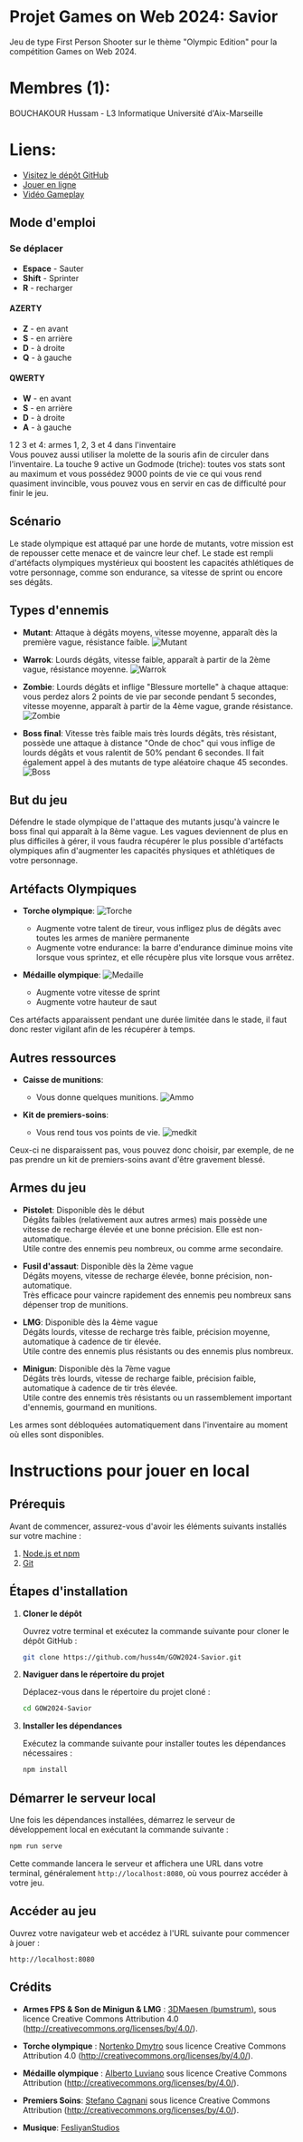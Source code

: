 
# Projet Games on Web 2024: Savior
Jeu de type First Person Shooter sur le thème "Olympic Edition" pour la compétition Games on Web 2024.


# Membres (1):
BOUCHAKOUR Hussam - L3 Informatique Université d'Aix-Marseille

# Liens:
- [Visitez le dépôt GitHub](https://github.com/huss4m/GOW2024-Savior)
- [Jouer en ligne](https://huss4m.github.io/GOW2024-Savior/)
- [Vidéo Gameplay](https://www.youtube.com/watch?v=Zb9QIuUzldo&list=PL_egna8L4yOiSK5Ah0jsK8P9q21l923qo)

## Mode d'emploi

### Se déplacer

- **Espace** - Sauter
- **Shift** - Sprinter
- **R** - recharger

#### AZERTY

- **Z** - en avant
- **S** - en arrière
- **D** - à droite
- **Q** - à gauche

#### QWERTY

- **W** - en avant
- **S** - en arrière
- **D** - à droite
- **A** - à gauche


1 2 3 et 4: armes 1, 2, 3 et 4 dans l'inventaire  
Vous pouvez aussi utiliser la molette de la souris afin de circuler dans l'inventaire.
La touche 9 active un Godmode (triche): toutes vos stats sont au maximum et vous possédez 9000 points de vie ce qui vous rend quasiment invincible, vous pouvez vous en servir en cas de difficulté pour finir le jeu.



## Scénario

Le stade olympique est attaqué par une horde de mutants, votre mission est de repousser cette menace et de vaincre leur chef. Le stade est rempli d'artéfacts olympiques mystérieux qui boostent les capacités athlétiques de votre personnage, comme son endurance, sa vitesse de sprint ou encore ses dégâts.

## Types d'ennemis

- **Mutant**: Attaque à dégâts moyens, vitesse moyenne, apparaît dès la première vague, résistance faible. 
 ![Mutant](https://raw.githubusercontent.com/huss4m/GOW2024-Savior/main/Mutant.png)

- **Warrok**: Lourds dégâts, vitesse faible, apparaît à partir de la 2ème vague, résistance moyenne.
 ![Warrok](https://raw.githubusercontent.com/huss4m/GOW2024-Savior/main/Warrok.png)
  
- **Zombie**: Lourds dégâts et inflige "Blessure mortelle" à chaque attaque: vous perdez alors 2 points de vie par seconde pendant 5 secondes, vitesse moyenne, apparaît à partir de la 4ème vague, grande résistance.
 ![Zombie](https://raw.githubusercontent.com/huss4m/GOW2024-Savior/main/Zombie.png)
  
- **Boss final**: Vitesse très faible mais très lourds dégâts, très résistant, possède une attaque à distance "Onde de choc" qui vous inflige de lourds dégâts et vous ralentit de 50% pendant 6 secondes. Il fait également appel à des mutants de type aléatoire chaque 45 secondes.
 ![Boss](https://raw.githubusercontent.com/huss4m/GOW2024-Savior/main/Boss.png)

## But du jeu

Défendre le stade olympique de l'attaque des mutants jusqu'à vaincre le boss final qui apparaît à la 8ème vague. Les vagues deviennent de plus en plus difficiles à gérer, il vous faudra récupérer le plus possible d'artéfacts olympiques afin d'augmenter les capacités physiques et athlétiques de votre personnage.

## Artéfacts Olympiques

- **Torche olympique**:
 ![Torche](https://raw.githubusercontent.com/huss4m/GOW2024-Savior/main/torch.png)
  - Augmente votre talent de tireur, vous infligez plus de dégâts avec toutes les armes de manière permanente
  - Augmente votre endurance: la barre d'endurance diminue moins vite lorsque vous sprintez, et elle récupère plus vite lorsque vous arrêtez.

- **Médaille olympique**:
 ![Medaille](https://raw.githubusercontent.com/huss4m/GOW2024-Savior/main/medal1.png)
  - Augmente votre vitesse de sprint
  - Augmente votre hauteur de saut

Ces artéfacts apparaissent pendant une durée limitée dans le stade, il faut donc rester vigilant afin de les récupérer à temps.

## Autres ressources

- **Caisse de munitions**:
  - Vous donne quelques munitions.
    ![Ammo](https://raw.githubusercontent.com/huss4m/GOW2024-Savior/main/ammo.png)
    

- **Kit de premiers-soins**:
  - Vous rend tous vos points de vie.
    ![medkit](https://raw.githubusercontent.com/huss4m/GOW2024-Savior/main/medkit.png)

Ceux-ci ne disparaissent pas, vous pouvez donc choisir, par exemple, de ne pas prendre un kit de premiers-soins avant d'être gravement blessé.

## Armes du jeu

- **Pistolet**: Disponible dès le début  
  Dégâts faibles (relativement aux autres armes) mais possède une vitesse de recharge élevée et une bonne précision. Elle est non-automatique.  
  Utile contre des ennemis peu nombreux, ou comme arme secondaire.

- **Fusil d'assaut**: Disponible dès la 2ème vague  
  Dégâts moyens, vitesse de recharge élevée, bonne précision, non-automatique.  
  Très efficace pour vaincre rapidement des ennemis peu nombreux sans dépenser trop de munitions.

- **LMG**: Disponible dès la 4ème vague  
  Dégâts lourds, vitesse de recharge très faible, précision moyenne, automatique à cadence de tir élevée.  
  Utile contre des ennemis plus résistants ou des ennemis plus nombreux.

- **Minigun**: Disponible dès la 7ème vague  
  Dégâts très lourds, vitesse de recharge faible, précision faible, automatique à cadence de tir très élevée.  
  Utile contre des ennemis très résistants ou un rassemblement important d'ennemis, gourmand en munitions.

Les armes sont débloquées automatiquement dans l'inventaire au moment où elles sont disponibles.


# Instructions pour jouer en local

## Prérequis

Avant de commencer, assurez-vous d'avoir les éléments suivants installés sur votre machine :

1. [Node.js et npm](https://nodejs.org/)
2. [Git](https://git-scm.com/)

## Étapes d'installation

1. **Cloner le dépôt**

   Ouvrez votre terminal et exécutez la commande suivante pour cloner le dépôt GitHub :

   ```bash
   git clone https://github.com/huss4m/GOW2024-Savior.git
   ```

2. **Naviguer dans le répertoire du projet**

   Déplacez-vous dans le répertoire du projet cloné :

   ```bash
   cd GOW2024-Savior
   ```

3. **Installer les dépendances**

   Exécutez la commande suivante pour installer toutes les dépendances nécessaires :

   ```bash
   npm install
   ```

## Démarrer le serveur local

Une fois les dépendances installées, démarrez le serveur de développement local en exécutant la commande suivante :

```bash
npm run serve
```

Cette commande lancera le serveur et affichera une URL dans votre terminal, généralement `http://localhost:8080`, où vous pourrez accéder à votre jeu.

## Accéder au jeu

Ouvrez votre navigateur web et accédez à l'URL suivante pour commencer à jouer :

```
http://localhost:8080
```


## Crédits

- **Armes FPS & Son de Minigun & LMG** :
    [3DMaesen (bumstrum)](https://sketchfab.com/bumstrum), sous licence Creative Commons Attribution 4.0 (http://creativecommons.org/licenses/by/4.0/).
  
- **Torche olympique** :
    [Nortenko Dmytro](https://skfb.ly/o7rEu) sous licence Creative Commons Attribution 4.0 (http://creativecommons.org/licenses/by/4.0/).
 
 - **Médaille olympique** :
    [Alberto Luviano](https://skfb.ly/ooVJF) sous licence Creative Commons Attribution (http://creativecommons.org/licenses/by/4.0/).

 - **Premiers Soins**:
   [Stefano Cagnani](https://sketchfab.com/stefanocagnani1990) sous licence Creative Commons Attribution (http://creativecommons.org/licenses/by/4.0/).

 - **Musique**:
    [FesliyanStudios](https://www.FesliyanStudios.com) 


 


